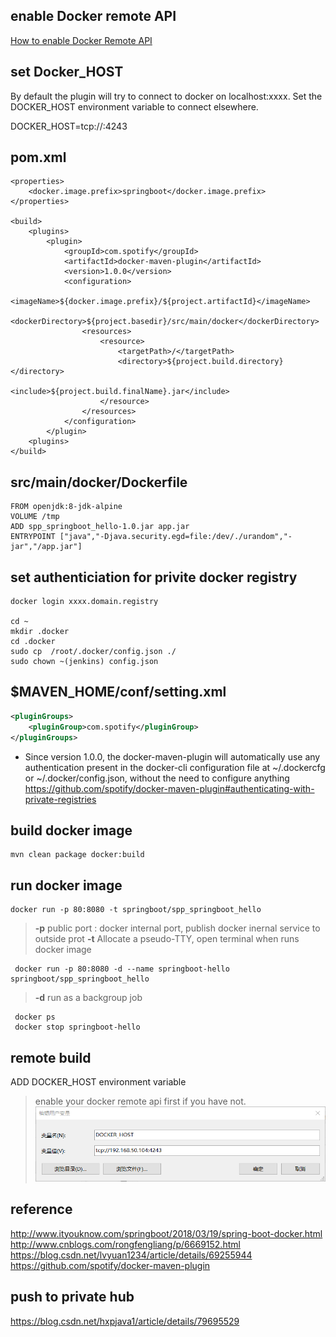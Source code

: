 ## enable Docker remote API
[How to enable Docker Remote API](https://github.com/jethroau/blogs/blob/master/Docker/remote-api.md)

## set Docker_HOST 
By default the plugin will try to connect to docker on localhost:xxxx. 
Set the DOCKER_HOST environment variable to connect elsewhere.

DOCKER_HOST=tcp://<host>:4243

## pom.xml
```maven
<properties>
	<docker.image.prefix>springboot</docker.image.prefix>
</properties>

<build>
	<plugins>
		<plugin>
			<groupId>com.spotify</groupId>
			<artifactId>docker-maven-plugin</artifactId>
			<version>1.0.0</version>
			<configuration>
				<imageName>${docker.image.prefix}/${project.artifactId}</imageName>
				<dockerDirectory>${project.basedir}/src/main/docker</dockerDirectory>
				<resources>
					<resource>
						<targetPath>/</targetPath>
						<directory>${project.build.directory}</directory>
						<include>${project.build.finalName}.jar</include>
					</resource>
				</resources>
			</configuration>
		</plugin>
	<plugins>	
</build>
```

## src/main/docker/Dockerfile
```docker
FROM openjdk:8-jdk-alpine
VOLUME /tmp
ADD spp_springboot_hello-1.0.jar app.jar
ENTRYPOINT ["java","-Djava.security.egd=file:/dev/./urandom","-jar","/app.jar"]
```

## set authenticiation for privite docker registry
```
docker login xxxx.domain.registry

cd ~
mkdir .docker
cd .docker
sudo cp  /root/.docker/config.json ./
sudo chown ~(jenkins) config.json
```


## $MAVEN_HOME/conf/setting.xml
```xml
<pluginGroups>  
    <pluginGroup>com.spotify</pluginGroup>  
</pluginGroups>
```
* Since version 1.0.0, the docker-maven-plugin will automatically use any authentication present in the docker-cli configuration file at ~/.dockercfg or ~/.docker/config.json, without the need to configure anything   
https://github.com/spotify/docker-maven-plugin#authenticating-with-private-registries  

## build docker image
````
mvn clean package docker:build
````


## run docker image
```
docker run -p 80:8080 -t springboot/spp_springboot_hello
```
> **-p** public port : docker internal port, publish docker inernal service to outside prot
> **-t** Allocate a pseudo-TTY, open terminal when runs docker image

```
 docker run -p 80:8080 -d --name springboot-hello springboot/spp_springboot_hello 
```
> **-d** run as a backgroup job

```
 docker ps
 docker stop springboot-hello
 ```
 
 ## remote build
 ADD DOCKER_HOST environment variable 
 > enable your docker remote api first if you have not.
 ![setenv](img/Snipaste_1.png)

 

## reference
http://www.ityouknow.com/springboot/2018/03/19/spring-boot-docker.html
http://www.cnblogs.com/rongfengliang/p/6669152.html  
https://blog.csdn.net/lvyuan1234/article/details/69255944  
https://github.com/spotify/docker-maven-plugin

## push to private hub
https://blog.csdn.net/hxpjava1/article/details/79695529


